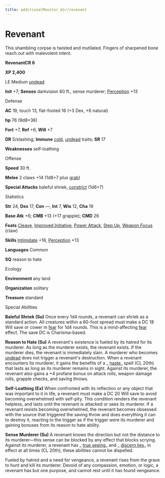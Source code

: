 ```yaml
---
title: additionalMonster_dir/revenant
---
```

# Revenant

This shambling corpse is twisted and mutilated. Fingers of sharpened bone reach out with malevolent intent.

**RevenantCR 6**

**XP 2,400**

LE Medium [undead](monsters/creatureTypes#_undead)

**Init** +7; **Senses** darkvision 60 ft., sense murderer; [Perception](additionalMonster_dir/../skill_dir/perception#_perception) +13

Defense

**AC** 19, touch 13, flat-footed 16 (+3 Dex, +6 natural)

**hp** 76 (9d8+36)

**Fort** +7, **Ref** +6, **Will** +7

**DR** 5/slashing; **Immune** [cold](monster_dir/creatureTypes#_cold-subtype), [undead](monsters/creatureTypes#_undead) traits; **SR** 17

**Weaknesses** self-loathing

Offense

**Speed** 30 ft.

**Melee** 2 claws +14 (1d8+7 plus [grab](monster_dir/universalMonsterRules#_grab))

**Special Attacks** baleful shriek, [constrict](monsters/universalMonsterRules#_constrict) (1d6+7)

Statistics

**Str** 24, **Dex** 17, **Con** —, **Int** 7, **Wis** 12, **Cha** 19

**Base Atk** +6; **CMB** +13 (+17 grapple); **CMD** 26

**Feats** [Cleave](additionalMonster_dir/../feats#_cleave), [Improved Initiative](additionalMonster_dir/../feats#_improved-initiative), [Power Attack](additionalMonster_dir/../feats#_power-attack), [Step Up](additionalMonster_dir/../feats#_step-up), [Weapon Focus](additionalMonster_dir/../feats#_weapon-focus) (claw)

**Skills** [Intimidate](additionalMonster_dir/../skill_dir/intimidate#_intimidate) +16, [Perception](additionalMonsters/../skill_dir/perception#_perception) +13

**Languages** Common

**SQ** reason to hate

Ecology

**Environment** any land

**Organization** solitary

**Treasure** standard

Special Abilities

**Baleful Shriek (Su)** Once every 1d4 rounds, a revenant can shriek as a standard action. All creatures within a 60-foot spread must make a DC 18 Will save or cower in [fear](monsters/universalMonsterRules#_fear-(su-or-sp)) for 1d4 rounds. This is a mind-affecting [fear](monster_dir/universalMonsterRules#_fear-(su-or-sp)) effect. The save DC is Charisma-based.

**Reason to Hate (Su)** A revenant's existence is fueled by its hatred for its murderer. As long as the murderer exists, the revenant exists. If the murderer dies, the revenant is immediately slain. A murderer who becomes [undead](monsters/creatureTypes#_undead) does not trigger a revenant's destruction. When a revenant encounters its murderer, it gains the benefits of a _ [haste](additionalMonster_dir/../spell_dir/haste#_haste)_ spell (CL 20th) that lasts as long as its murderer remains in sight. Against its murderer, the revenant also gains a +4 profane bonus on attack rolls, weapon damage rolls, grapple checks, and saving throws.

**Self-Loathing (Ex)** When confronted with its reflection or any object that was important to it in life, a revenant must make a DC 20 Will save to avoid becoming overwhelmed with self-pity. This condition renders the revenant helpless, and lasts until the revenant is attacked or sees its murderer. If a revenant resists becoming overwhelmed, the revenant becomes obsessed with the source that triggered the saving throw and does everything it can to destroy it, reacting to the trigger as if the trigger were its murderer and gaining bonuses from its reason to hate ability.

**Sense Murderer (Su)** A revenant knows the direction but not the distance to its murderer—this sense can be blocked by any effect that blocks scrying. Against its murderer, a revenant has _ [true seeing](additionalMonsters/../spell_dir/trueSeeing#_true-seeing)_ and _ [discern lies](additionalMonsters/../spell_dir/discernLies#_discern-lies)_ in effect at all times (CL 20th); these abilities cannot be dispelled.

Fueled by hatred and a need for vengeance, a revenant rises from the grave to hunt and kill its murderer. Devoid of any compassion, emotion, or logic, a revenant has but one purpose, and cannot rest until it has found vengeance.

